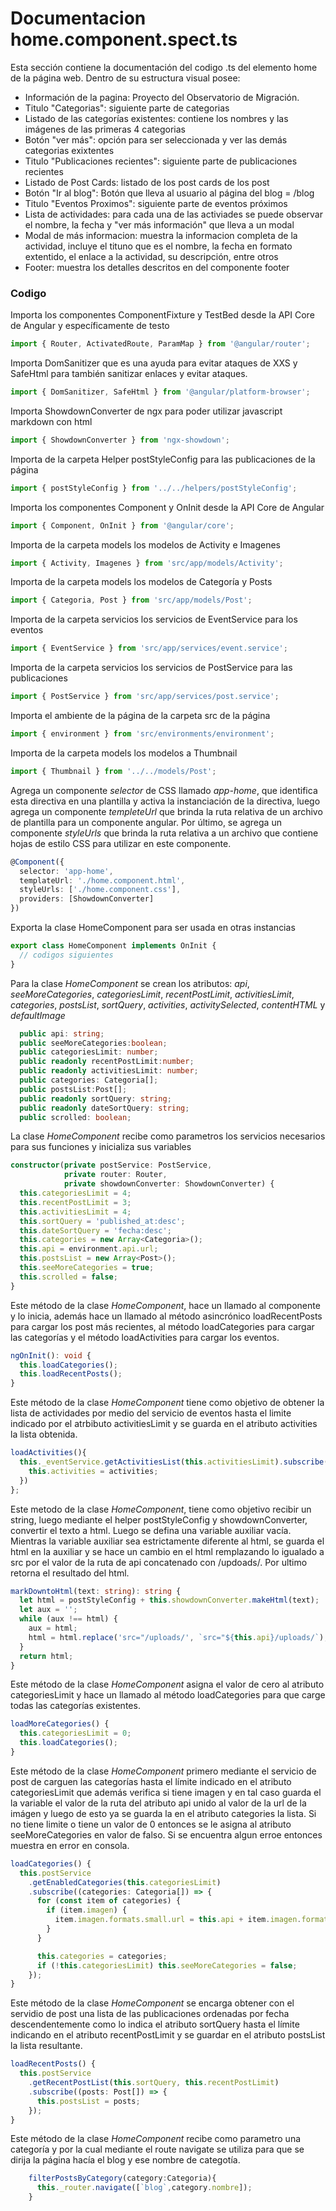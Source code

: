 # Documentacion home.component.spect.ts

Esta sección contiene la documentación del codigo .ts del elemento home de la página web. Dentro de su estructura visual posee: 

* Información de la pagina: Proyecto del Observatorio de Migración.
*  Titulo "Categorias": siguiente parte de categorias
*  Listado de las categorías existentes: contiene los nombres y las imágenes de las primeras 4 categorias 
*  Botón "ver más": opción para ser seleccionada y ver las demás categorias exixtentes   
* Titulo "Publicaciones recientes": siguiente parte de publicaciones recientes
* Listado de Post Cards: listado de los post cards de los post
* Botón "Ir al blog": Botón que lleva al usuario al página del blog = /blog
* Titulo "Eventos Proximos": siguiente parte de eventos próximos
* Lista de actividades: para cada una de las activiades se puede observar el nombre, la fecha y "ver más información" que lleva a un modal
* Modal de más informacion: muestra la informacion completa de la actividad, incluye el tituno que es el nombre, la fecha en formato extentido, el enlace a la actividad, su descripción, entre otros
* Footer: muestra los detalles descritos en del componente footer

### Codigo
Importa los componentes ComponentFixture y TestBed desde la API Core de Angular y específicamente de testo
``` ts
import { Router, ActivatedRoute, ParamMap } from '@angular/router';
```

Importa DomSanitizer que es una ayuda para evitar ataques de XXS y SafeHtml para también sanitizar enlaces y evitar ataques.
``` ts
import { DomSanitizer, SafeHtml } from '@angular/platform-browser';
```

Importa ShowdownConverter de ngx para poder utilizar javascript markdown con html
``` ts
import { ShowdownConverter } from 'ngx-showdown';
``` 

Importa de la carpeta Helper postStyleConfig para las publicaciones de la página
``` ts
import { postStyleConfig } from '../../helpers/postStyleConfig';
``` 

Importa los componentes Component y OnInit desde la API Core de Angular
``` ts
import { Component, OnInit } from '@angular/core';
``` 

Importa de la carpeta models los modelos de Activity e Imagenes
``` ts
import { Activity, Imagenes } from 'src/app/models/Activity';
``` 

Importa de la carpeta models los modelos de Categoría y Posts
``` ts
import { Categoria, Post } from 'src/app/models/Post';
``` 

Importa de la carpeta servicios los servicios de EventService para los eventos
```  ts
import { EventService } from 'src/app/services/event.service';
``` 

Importa de la carpeta servicios los servicios de PostService para las publicaciones
``` ts
import { PostService } from 'src/app/services/post.service';
``` 
Importa el ambiente de la página de la carpeta src de la página
``` ts
import { environment } from 'src/environments/environment';
``` 

Importa de la carpeta models los modelos a Thumbnail 
``` ts
import { Thumbnail } from '../../models/Post';
``` 

Agrega un componente *selector* de CSS llamado *app-home*, que identifica esta directiva en una plantilla y activa la instanciación de la directiva, luego agrega un componente *templeteUrl* que brinda la ruta relativa de un archivo de plantilla para un componente angular. Por último, se agrega un componente *styleUrls* que brinda la ruta relativa a un archivo que contiene hojas de estilo CSS para utilizar en este componente.
``` ts
@Component({
  selector: 'app-home',
  templateUrl: './home.component.html',
  styleUrls: ['./home.component.css'],
  providers: [ShowdownConverter]
})
``` 

Exporta la clase HomeComponent para ser usada en otras instancias
``` ts
export class HomeComponent implements OnInit {
  // codigos siguientes
}
``` 

Para la clase *HomeComponent* se crean los atributos: *api*, *seeMoreCategories*, *categoriesLimit*, *recentPostLimit*, *activitiesLimit*, *categories*, *postsList*, *sortQuery*, *activities*, *activitySelected*, *contentHTML* y *defaultImage*
``` ts
  public api: string;
  public seeMoreCategories:boolean;
  public categoriesLimit: number;
  public readonly recentPostLimit:number;
  public readonly activitiesLimit: number;
  public categories: Categoria[];
  public postsList:Post[];
  public readonly sortQuery: string;
  public readonly dateSortQuery: string;
  public scrolled: boolean;
``` 

La clase *HomeComponent* recibe como parametros los servicios necesarios para sus funciones y inicializa sus variables
``` ts
constructor(private postService: PostService,
            private router: Router,
            private showdownConverter: ShowdownConverter) {
  this.categoriesLimit = 4;
  this.recentPostLimit = 3;
  this.activitiesLimit = 4;
  this.sortQuery = 'published_at:desc';
  this.dateSortQuery = 'fecha:desc';
  this.categories = new Array<Categoria>();
  this.api = environment.api.url;
  this.postsList = new Array<Post>();
  this.seeMoreCategories = true;
  this.scrolled = false;
}
``` 

Este método de la clase *HomeComponent*, hace un llamado al componente y lo inicia, además hace un llamado al método asincrónico loadRecentPosts para cargar los post más recientes, al método loadCategories para cargar las categorías y el método loadActivities para cargar los eventos. 
``` ts
ngOnInit(): void {
  this.loadCategories();
  this.loadRecentPosts();
}
``` 

Este método de la clase *HomeComponent* tiene como objetivo de obtener la lista de actividades por medio del servicio de eventos hasta el limite indicado por el atrbibuto activitiesLimit y se guarda en el atributo activities la lista obtenida. 
``` ts
loadActivities(){  
  this._eventService.getActivitiesList(this.activitiesLimit).subscribe( (activities:Activity[])=>{
    this.activities = activities;
  })
};
``` 

Este metodo de la clase *HomeComponent*, tiene como objetivo recibir un string, luego mediante el helper postStyleConfig y showdownConverter, convertir el texto a html. Luego se defina una variable auxiliar vacía. Mientras la variable auxiliar sea estrictamente diferente al html, se guarda el html en la auxiliar y se hace un cambio en el html remplazando lo igualado a src por el valor de la ruta de api concatenado con /updoads/. Por ultimo retorna el resultado del html.
``` ts
markDowntoHtml(text: string): string {
  let html = postStyleConfig + this.showdownConverter.makeHtml(text);
  let aux = '';
  while (aux !== html) {
    aux = html;
    html = html.replace('src="/uploads/', `src="${this.api}/uploads/`);
  }
  return html;
}
``` 
Este método de la clase *HomeComponent* asigna el valor de cero al atributo categoriesLimit y hace un llamado al método  loadCategories para que carge todas las categorías existentes. 
``` ts
loadMoreCategories() {
  this.categoriesLimit = 0;
  this.loadCategories();
}
``` 

Este método de la clase *HomeComponent* primero mediante el servicio de post de carguen las categorías hasta el límite indicado en el atributo categoriesLimit que además verifica si tiene imagen y en tal caso guarda el la variable el valor de la ruta del atributo api unido al valor de la url de la imágen y luego de esto ya se guarda la en el atributo categories la lista. Si no tiene limite o tiene un valor de 0 entonces se le asigna al atributo seeMoreCategories en valor de falso. Si se encuentra algun erroe entonces muestra en error en consola.  
``` ts
loadCategories() {
  this.postService
    .getEnabledCategories(this.categoriesLimit)
    .subscribe((categories: Categoria[]) => {
      for (const item of categories) {
        if (item.imagen) {
          item.imagen.formats.small.url = this.api + item.imagen.formats.small.url;
        }
      }

      this.categories = categories;
      if (!this.categoriesLimit) this.seeMoreCategories = false;
    });
}
``` 

Este método de la clase *HomeComponent* se encarga obtener con el servidio de post una lista de las publicaciones ordenadas por fecha descendentemente como lo indica el atributo sortQuery hasta el límite indicando en el atributo recentPostLimit y se guardar en el atributo  postsList la lista resultante. 
``` ts
loadRecentPosts() {
  this.postService
    .getRecentPostList(this.sortQuery, this.recentPostLimit)
    .subscribe((posts: Post[]) => {
      this.postsList = posts;
    });
}
``` 
Este método de la clase *HomeComponent* recibe como parametro una categoría y por la cual mediante el route navigate se utiliza para que se dirija la página hacía el blog y ese nombre de categotía. 
```  ts
    filterPostsByCategory(category:Categoria){
      this._router.navigate([`blog`,category.nombre]);
    }
``` 
